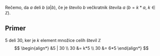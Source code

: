 Rečemo, da $a$ deli $b$ ($a | b$), če je število $b$ večkratnik števila $a$ ($b = k * a$, $k \in \mathbb{Z}$).

## Primer
5 deli 30, ker je $k$ element množice celih števil $\mathbb{Z}$
$$
\begin{align*} &5 | 30 \\ 
30 &= k*5 \\
30 &= 6*5
\end{align*}
$$